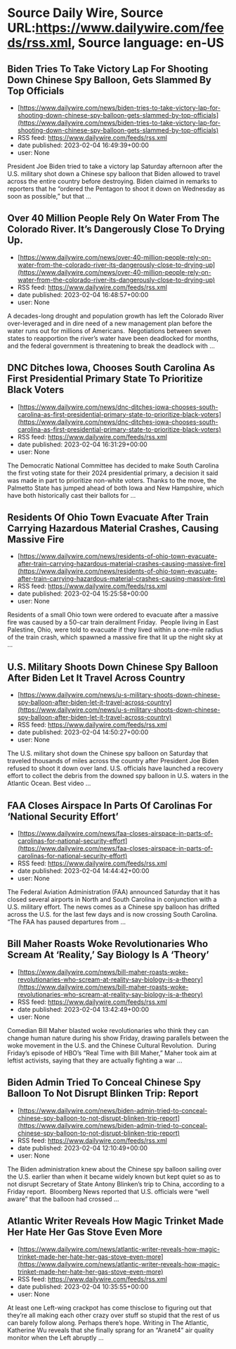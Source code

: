 # Source Daily Wire, Source URL:https://www.dailywire.com/feeds/rss.xml, Source language: en-US

## Biden Tries To Take Victory Lap For Shooting Down Chinese Spy Balloon, Gets Slammed By Top Officials
 - [https://www.dailywire.com/news/biden-tries-to-take-victory-lap-for-shooting-down-chinese-spy-balloon-gets-slammed-by-top-officials](https://www.dailywire.com/news/biden-tries-to-take-victory-lap-for-shooting-down-chinese-spy-balloon-gets-slammed-by-top-officials)
 - RSS feed: https://www.dailywire.com/feeds/rss.xml
 - date published: 2023-02-04 16:49:39+00:00
 - user: None

President Joe Biden tried to take a victory lap Saturday afternoon after the U.S. military shot down a Chinese spy balloon that Biden allowed to travel across the entire country before destroying. Biden claimed in remarks to reporters that he &#8220;ordered the Pentagon to shoot it down on Wednesday as soon as possible,&#8221; but that ...

## Over 40 Million People Rely On Water From The Colorado River. It’s Dangerously Close To Drying Up.
 - [https://www.dailywire.com/news/over-40-million-people-rely-on-water-from-the-colorado-river-its-dangerously-close-to-drying-up](https://www.dailywire.com/news/over-40-million-people-rely-on-water-from-the-colorado-river-its-dangerously-close-to-drying-up)
 - RSS feed: https://www.dailywire.com/feeds/rss.xml
 - date published: 2023-02-04 16:48:57+00:00
 - user: None

A decades-long drought and population growth has left the Colorado River over-leveraged and in dire need of a new management plan before the water runs out for millions of Americans.  Negotiations between seven states to reapportion the river’s water have been deadlocked for months, and the federal government is threatening to break the deadlock with ...

## DNC Ditches Iowa, Chooses South Carolina As First Presidential Primary State To Prioritize Black Voters
 - [https://www.dailywire.com/news/dnc-ditches-iowa-chooses-south-carolina-as-first-presidential-primary-state-to-prioritize-black-voters](https://www.dailywire.com/news/dnc-ditches-iowa-chooses-south-carolina-as-first-presidential-primary-state-to-prioritize-black-voters)
 - RSS feed: https://www.dailywire.com/feeds/rss.xml
 - date published: 2023-02-04 16:31:29+00:00
 - user: None

The Democratic National Committee has decided to make South Carolina the first voting state for their 2024 presidential primary, a decision it said was made in part to prioritize non-white voters. Thanks to the move, the Palmetto State has jumped ahead of both Iowa and New Hampshire, which have both historically cast their ballots for ...

## Residents Of Ohio Town Evacuate After Train Carrying Hazardous Material Crashes, Causing Massive Fire
 - [https://www.dailywire.com/news/residents-of-ohio-town-evacuate-after-train-carrying-hazardous-material-crashes-causing-massive-fire](https://www.dailywire.com/news/residents-of-ohio-town-evacuate-after-train-carrying-hazardous-material-crashes-causing-massive-fire)
 - RSS feed: https://www.dailywire.com/feeds/rss.xml
 - date published: 2023-02-04 15:25:58+00:00
 - user: None

Residents of a small Ohio town were ordered to evacuate after a massive fire was caused by a 50-car train derailment Friday.  People living in East Palestine, Ohio, were told to evacuate if they lived within a one-mile radius of the train crash, which spawned a massive fire that lit up the night sky at ...

## U.S. Military Shoots Down Chinese Spy Balloon After Biden Let It Travel Across Country
 - [https://www.dailywire.com/news/u-s-military-shoots-down-chinese-spy-balloon-after-biden-let-it-travel-across-country](https://www.dailywire.com/news/u-s-military-shoots-down-chinese-spy-balloon-after-biden-let-it-travel-across-country)
 - RSS feed: https://www.dailywire.com/feeds/rss.xml
 - date published: 2023-02-04 14:50:27+00:00
 - user: None

The U.S. military shot down the Chinese spy balloon on Saturday that traveled thousands of miles across the country after President Joe Biden refused to shoot it down over land. U.S. officials have launched a recovery effort to collect the debris from the downed spy balloon in U.S. waters in the Atlantic Ocean. Best video ...

## FAA Closes Airspace In Parts Of Carolinas For ‘National Security Effort’
 - [https://www.dailywire.com/news/faa-closes-airspace-in-parts-of-carolinas-for-national-security-effort](https://www.dailywire.com/news/faa-closes-airspace-in-parts-of-carolinas-for-national-security-effort)
 - RSS feed: https://www.dailywire.com/feeds/rss.xml
 - date published: 2023-02-04 14:44:42+00:00
 - user: None

The Federal Aviation Administration (FAA) announced Saturday that it has closed several airports in North and South Carolina in conjunction with a U.S. military effort. The news comes as a Chinese spy balloon has drifted across the U.S. for the last few days and is now crossing South Carolina. &#8220;The FAA has paused departures from ...

## Bill Maher Roasts Woke Revolutionaries Who Scream At ‘Reality,’ Say Biology Is A ‘Theory’
 - [https://www.dailywire.com/news/bill-maher-roasts-woke-revolutionaries-who-scream-at-reality-say-biology-is-a-theory](https://www.dailywire.com/news/bill-maher-roasts-woke-revolutionaries-who-scream-at-reality-say-biology-is-a-theory)
 - RSS feed: https://www.dailywire.com/feeds/rss.xml
 - date published: 2023-02-04 13:42:49+00:00
 - user: None

Comedian Bill Maher blasted woke revolutionaries who think they can change human nature during his show Friday, drawing parallels between the woke movement in the U.S. and the Chinese Cultural Revolution.  During Friday’s episode of HBO&#8217;s “Real Time with Bill Maher,” Maher took aim at leftist activists, saying that they are actually fighting a war ...

## Biden Admin Tried To Conceal Chinese Spy Balloon To Not Disrupt Blinken Trip: Report
 - [https://www.dailywire.com/news/biden-admin-tried-to-conceal-chinese-spy-balloon-to-not-disrupt-blinken-trip-report](https://www.dailywire.com/news/biden-admin-tried-to-conceal-chinese-spy-balloon-to-not-disrupt-blinken-trip-report)
 - RSS feed: https://www.dailywire.com/feeds/rss.xml
 - date published: 2023-02-04 12:10:49+00:00
 - user: None

The Biden administration knew about the Chinese spy balloon sailing over the U.S. earlier than when it became widely known but kept quiet so as to not disrupt Secretary of State Antony Blinken’s trip to China, according to a Friday report.  Bloomberg News reported that U.S. officials were “well aware” that the balloon had crossed ...

## Atlantic Writer Reveals How Magic Trinket Made Her Hate Her Gas Stove Even More
 - [https://www.dailywire.com/news/atlantic-writer-reveals-how-magic-trinket-made-her-hate-her-gas-stove-even-more](https://www.dailywire.com/news/atlantic-writer-reveals-how-magic-trinket-made-her-hate-her-gas-stove-even-more)
 - RSS feed: https://www.dailywire.com/feeds/rss.xml
 - date published: 2023-02-04 10:35:55+00:00
 - user: None

At least one Left-wing crackpot has come thisclose to figuring out that they’re all making each other crazy over stuff so stupid that the rest of us can barely follow along. Perhaps there&#8217;s hope. Writing in The Atlantic, Katherine Wu reveals that she finally sprang for an “Aranet4” air quality monitor when the Left abruptly ...
